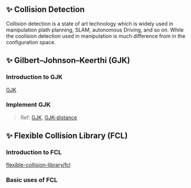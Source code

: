✨ Collision Detection
----------------------
Collision detection is a state of art technology which is widely used in
manipulation plath planning, SLAM, autonomous Driving, and so on. While the
coolision detection used in manipulation is much difference from in the
configuration space.

✨ Gilbert–Johnson–Keerthi (GJK)
--------------------------------
### Introduction to GJK
[GJK]()

### Implement GJK
> Ref: 
[GJK](https://dyn4j.org/2010/04/gjk-gilbert-johnson-keerthi/),
[GJK-distance](https://dyn4j.org/2010/04/gjk-distance-closest-points/)

✨ Flexible Collision Library (FCL)
-----------------------------------
### Introduction to FCL
[flexible-collision-library/fcl](https://github.com/flexible-collision-library/fcl)

### Basic uses of FCL

